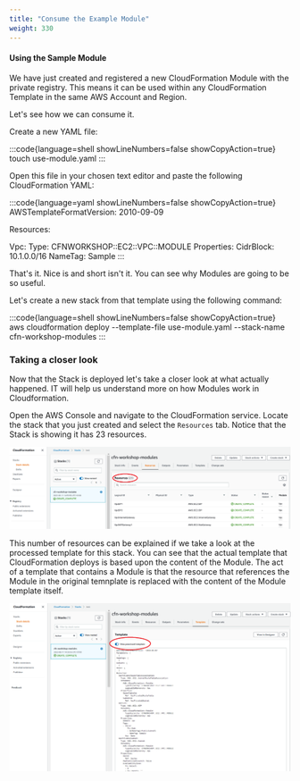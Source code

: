 ```yaml
---
title: "Consume the Example Module"
weight: 330
---
```


#### Using the Sample Module

We have just created and registered a new CloudFormation Module with the private registry. This means it can be used within any CloudFormation Template in the same AWS Account and Region.

Let's see how we can consume it.

Create a new YAML file:

:::code{language=shell showLineNumbers=false showCopyAction=true}
touch use-module.yaml
:::

Open this file in your chosen text editor and paste the following CloudFormation YAML:

:::code{language=yaml showLineNumbers=false showCopyAction=true}
AWSTemplateFormatVersion: 2010-09-09

Resources:

  Vpc:
    Type: CFNWORKSHOP::EC2::VPC::MODULE
    Properties:
      CidrBlock: 10.1.0.0/16
      NameTag: Sample
:::

That's it. Nice is and short isn't it. You can see why Modules are going to be so useful.

Let's create a new stack from that template using the following command:

:::code{language=shell showLineNumbers=false showCopyAction=true}
aws cloudformation deploy --template-file use-module.yaml --stack-name cfn-workshop-modules
:::

### Taking a closer look

Now that the Stack is deployed let's take a closer look at what actually happened. IT will help us understand more on how Modules work in Cloudformation.

Open the AWS Console and navigate to the CloudFormation service. Locate the stack that you just created and select the `Resources` tab.
Notice that the Stack is showing it has 23 resources.

![stack-resources](/static/advanced/modules/StackResources.png)

This number of resources can be explained if we take a look at the processed template for this stack. You can see that the actual template that CloudFormation deploys is based upon the content of the Module.
The act of a template that contains a Module is that the resource that references the Module in the original temnplate is replaced with the content of the Module template itself.

![stack-template](/static/advanced/modules/StackTemplate.png)
